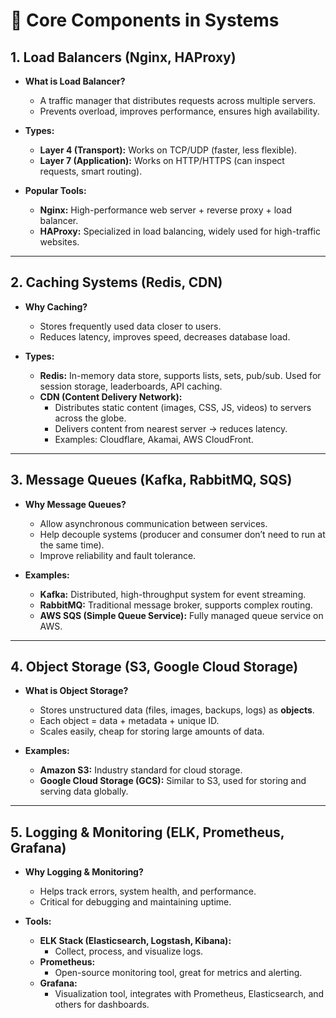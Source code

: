 # 📘 Core Components in Systems

## 1. Load Balancers (Nginx, HAProxy)

- **What is Load Balancer?**
  - A traffic manager that distributes requests across multiple servers.
  - Prevents overload, improves performance, ensures high availability.

- **Types:**
  - **Layer 4 (Transport):** Works on TCP/UDP (faster, less flexible).
  - **Layer 7 (Application):** Works on HTTP/HTTPS (can inspect requests, smart routing).

- **Popular Tools:**
  - **Nginx:** High-performance web server + reverse proxy + load balancer.
  - **HAProxy:** Specialized in load balancing, widely used for high-traffic websites.

---

## 2. Caching Systems (Redis, CDN)

- **Why Caching?**
  - Stores frequently used data closer to users.
  - Reduces latency, improves speed, decreases database load.

- **Types:**
  - **Redis:** In-memory data store, supports lists, sets, pub/sub. Used for session storage, leaderboards, API caching.
  - **CDN (Content Delivery Network):**
    - Distributes static content (images, CSS, JS, videos) to servers across the globe.
    - Delivers content from nearest server → reduces latency.
    - Examples: Cloudflare, Akamai, AWS CloudFront.

---

## 3. Message Queues (Kafka, RabbitMQ, SQS)

- **Why Message Queues?**
  - Allow asynchronous communication between services.
  - Help decouple systems (producer and consumer don’t need to run at the same time).
  - Improve reliability and fault tolerance.

- **Examples:**
  - **Kafka:** Distributed, high-throughput system for event streaming.
  - **RabbitMQ:** Traditional message broker, supports complex routing.
  - **AWS SQS (Simple Queue Service):** Fully managed queue service on AWS.

---

## 4. Object Storage (S3, Google Cloud Storage)

- **What is Object Storage?**
  - Stores unstructured data (files, images, backups, logs) as **objects**.
  - Each object = data + metadata + unique ID.
  - Scales easily, cheap for storing large amounts of data.

- **Examples:**
  - **Amazon S3:** Industry standard for cloud storage.
  - **Google Cloud Storage (GCS):** Similar to S3, used for storing and serving data globally.

---

## 5. Logging & Monitoring (ELK, Prometheus, Grafana)

- **Why Logging & Monitoring?**
  - Helps track errors, system health, and performance.
  - Critical for debugging and maintaining uptime.

- **Tools:**
  - **ELK Stack (Elasticsearch, Logstash, Kibana):**
    - Collect, process, and visualize logs.
  - **Prometheus:**
    - Open-source monitoring tool, great for metrics and alerting.
  - **Grafana:**
    - Visualization tool, integrates with Prometheus, Elasticsearch, and others for dashboards.
